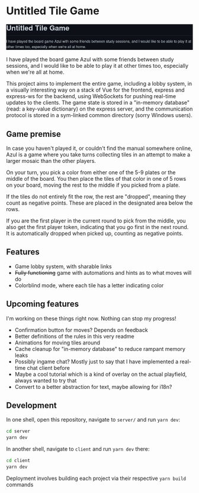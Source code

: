 # Untitled Tile Game

![Banner image](docs/banner.png)

I have played the board game Azul with some friends between study sessions, and I would like to be able to play it at other times too, especially when we're all at home.

This project aims to implement the entire game, including a lobby system, in a visually interesting way
on a stack of Vue for the frontend, express and express-ws for the backend, using WebSockets for pushing real-time updates to the clients.
The game state is stored in a "in-memory database" (read: a key-value dictionary) on the express server, and the communication protocol is stored in a sym-linked common directory (sorry Windows users).

## Game premise

In case you haven't played it, or couldn't find the manual somewhere online, Azul is a game where you take turns collecting tiles in an attempt to make a larger mosaic than the other players.

On your turn, you pick a color from either one of the 5-9 plates or the middle of the board.
You then place the tiles of that color in one of 5 rows on your board, moving the rest to the middle if you picked from a plate.

If the tiles do not entirely fit the row, the rest are "dropped", meaning they count as negative points.
These are placed in the designated area below the rows.

If you are the first player in the current round to pick from the middle, you also get the first player token, indicating that you go first in the next round.
It is automatically dropped when picked up, counting as negative points.

## Features

- Game lobby system, with sharable links
- ~~Fully functioning~~ game with automations and hints as to what moves will do
- Colorblind mode, where each tile has a letter indicating color

## Upcoming features

I'm working on these things right now. Nothing can stop my progress!

- Confirmation button for moves? Depends on feedback
- Better definitions of the rules in this very readme
- Animations for moving tiles around
- Cache cleanup for "in-memory database" to reduce rampant memory leaks
- Possibly ingame chat? Mostly just to say that I have implemented a real-time chat client before
- Maybe a cool tutorial which is a kind of overlay on the actual playfield, always wanted to try that
- Convert to a better abstraction for text, maybe allowing for i18n?

## Development

In one shell, open this repository, navigate to `server/` and run `yarn dev`:

```sh
cd server
yarn dev
```

In another shell, navigate to `client` and run `yarn dev` there:

```sh
cd client
yarn dev
```

Deployment involves building each project via their respective `yarn build` commands

